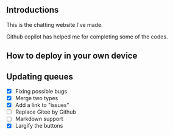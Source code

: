 ## Introductions

This is the chatting website I've made.

Github copilot has helped me for completing some of the codes.

## How to deploy in your own device



## Updating queues

-   [x] Fixing possible bugs
-   [x] Merge two types
-   [x] Add a link to "issues"
-   [ ] Replace Gitee by Github
-   [ ] Markdown support
-   [x] Largify the buttons
